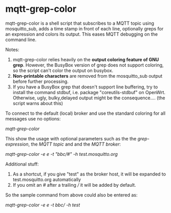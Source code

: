 # mqtt-grep-color
mqtt-grep-color is a shell script that subscribes to a MQTT topic using mosquitto_sub, adds a time stamp in front of each line, optionally greps for an expression and colors its output. This eases MQTT debugging on the command line. 

Notes:
1. mqtt-grep-color relies heavily on the **output coloring feature of GNU grep**. However, the BusyBox version of grep does not support coloring, so the script can't color the output on busybox.
2. **Non-printable characters** are removed from the mosquitto_sub output before further processing.
3. If you have a BusyBox grep that doesn't support line buffering, try to install the command stdbuf, i.e. package "coreutils-stdbuf" on OpenWrt. Otherwise, ugly, bulky,delayed output might be the consequence.... (the script warns about this)

To connect to the default (local) broker and use the standard coloring for all messages use no options:

  _mqtt-grep-color_

This show the usage with optional parameters such as the the _grep-expression_, the _MQTT topic_ and and the _MQTT broker_:

  _mqtt-grep-color -e e -t "bbc/#"  -h test.mosquitto.org_


Additional stuff:
1. As a shortcut, if you give "test" as the broker host, it will be expanded to test.mosquitto.org automatically
2. If you omit an _#_ after a trailing _/_ it will be added by default.

So the sample command from above could also be entered as:

  _mqtt-grep-color -e e -t bbc/  -h test_